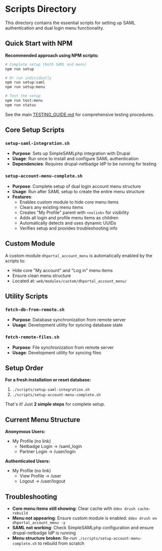 # Scripts Directory

This directory contains the essential scripts for setting up SAML authentication and dual login menu functionality.

## Quick Start with NPM

**Recommended approach using NPM scripts:**

```bash
# Complete setup (both SAML and menu)
npm run setup

# Or run individually
npm run setup:saml
npm run setup:menu

# Test the setup
npm run test:menu
npm run status
```

See the main [TESTING_GUIDE.md](../TESTING_GUIDE.md) for comprehensive testing procedures.

## Core Setup Scripts

### `setup-saml-integration.sh`

- **Purpose**: Sets up SimpleSAMLphp integration with Drupal
- **Usage**: Run once to install and configure SAML authentication
- **Dependencies**: Requires drupal-netbadge IdP to be running for testing

### `setup-account-menu-complete.sh`

- **Purpose**: Complete setup of dual login account menu structure
- **Usage**: Run after SAML setup to create the entire menu structure
- **Features**:
  - Enables custom module to hide core menu items
  - Clears any existing menu items
  - Creates "My Profile" parent with `<nolink>` for visibility
  - Adds all login and profile menu items as children
  - Automatically detects and uses dynamic UUIDs
  - Verifies setup and provides troubleshooting info

## Custom Module

A custom module `dhportal_account_menu` is automatically enabled by the scripts to:

- Hide core "My account" and "Log in" menu items
- Ensure clean menu structure
- Located at: `web/modules/custom/dhportal_account_menu/`

## Utility Scripts

### `fetch-db-from-remote.sh`

- **Purpose**: Database synchronization from remote server
- **Usage**: Development utility for syncing database state

### `fetch-remote-files.sh`

- **Purpose**: File synchronization from remote server
- **Usage**: Development utility for syncing files

## Setup Order

**For a fresh installation or reset database:**

1. `./scripts/setup-saml-integration.sh`
2. `./scripts/setup-account-menu-complete.sh`

That's it! Just **2 simple steps** for complete setup.

## Current Menu Structure

**Anonymous Users:**

- My Profile (no link)
  - Netbadge Login → /saml_login
  - Partner Login → /user/login

**Authenticated Users:**

- My Profile (no link)
  - View Profile → /user
  - Logout → /user/logout

## Troubleshooting

- **Core menu items still showing**: Clear cache with `ddev drush cache-rebuild`
- **Menu not appearing**: Ensure custom module is enabled: `ddev drush en dhportal_account_menu -y`
- **SAML not working**: Check SimpleSAMLphp configuration and ensure drupal-netbadge IdP is running
- **Menu structure broken**: Re-run `./scripts/setup-account-menu-complete.sh` to rebuild from scratch